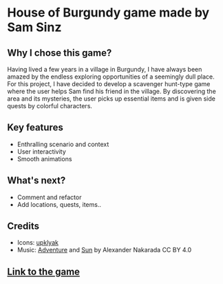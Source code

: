 # House of Burgundy game made by Sam Sinz

## Why I chose this game?

Having lived a few years in a village in Burgundy, I have always been amazed by the endless exploring opportunities of a seemingly dull place.
For this project, I have decided to develop a scavenger hunt-type game where the user helps Sam find his friend in the village. By discovering the area and its mysteries, the user picks up essential items and is given side quests by colorful characters.

## Key features

- Enthralling scenario and context
- User interactivity
- Smooth animations

## What's next?

- Comment and refactor
- Add locations, quests, items..

## Credits

- Icons: [upklyak](https://www.freepik.com/author/upklyak)
- Music: [Adventure](https://www.serpentsoundstudios.com/royalty-free-music/celtic-fantasy) and [Sun](https://www.serpentsoundstudios.com/royalty-free-music/techno-electronic) by Alexander Nakarada CC BY 4.0

## [Link to the game](https://samsinz.github.io/house-of-burgundy/)
